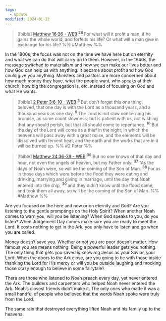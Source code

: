```yaml
---
tags:
  - update
modified: 2024-01-22
---
```


> [!bible] [Matthew 16:26 - WEB](https://bible-api.com/Matthew+16:26?translation=web)
>  <sup> **26** </sup>For what will it profit a man, if he gains the whole world, and forfeits his life? Or what will a man give in exchange for his life?
 %% #Matthew %%

In the 1800s, the focus was not on the time we have here but on eternity and what we can do that will carry on to them. However, in the 1940s, the message switched to materialism and how we can make our lives better and how God can help us with anything. It became about profit and how God could give you anything. Ministers and pastors are more concerned about how much money they have, what the people want, who speaks at their church, how big the congregation is, etc. instead of focusing on God and what He wants.

> [!bible] [2 Peter 3:8-10 - WEB](https://bible-api.com/2+Peter+3:8-10?translation=web)
>  <sup> **8** </sup>But don’t forget this one thing, beloved, that one day is with the Lord as a thousand years, and a thousand years as one day. <sup> **9** </sup>The Lord is not slow concerning his promise, as some count slowness; but is patient with us, not wishing that any should perish, but that all should come to repentance. <sup> **10** </sup>But the day of the Lord will come as a thief in the night; in which the heavens will pass away with a great noise, and the elements will be dissolved with fervent heat, and the earth and the works that are in it will be burned up.
 %% #2 Peter %%

> [!bible] [Matthew 24:36-39 - WEB](https://bible-api.com/Matthew+24:36-39?translation=web)
>  <sup> **36** </sup>But no one knows of that day and hour, not even the angels of heaven, but my Father only. <sup> **37** </sup>“As the days of Noah were, so will be the coming of the Son of Man. <sup> **38** </sup>For as in those days which were before the flood they were eating and drinking, marrying and giving in marriage, until the day that Noah entered into the ship, <sup> **39** </sup>and they didn’t know until the flood came, and took them all away, so will be the coming of the Son of Man.
 %% #Matthew %%

Are you focused on the here and now or on eternity and God? Are you listening to the gentle promptings on the Holy Spirit? When another Noah comes to warn you, will you be listening? When God speaks to you, do you listen? When Judgement Day comes make sure you are ready to meet the Lord. It costs nothing to get in the Ark, you only have to listen and go when you are called.

Money doesn’t save you. Whether or not you are poor doesn’t matter. How famous you are means nothing. Being a powerful leader gets you nothing. The only thing that gets you saved is knowimg Jesus as your Savior, your Lord. When the doors to the Ark close, are you going to be with those inside thanking the Lord for His mercy or will you be outside laughing and mocking those crazy enough to believe in some fairytale?

There are those who listened to Noah preach every day, yet never entered the Ark. The builders and carpenters who helped Noah never entered the Ark. Noah’s closest friends didn’t make it. The only ones who made it was a small handful of people who believed that the words Noah spoke were truly from the Lord.

The same rain that destroyed everything lifted Noah and his family up to the heavens.
